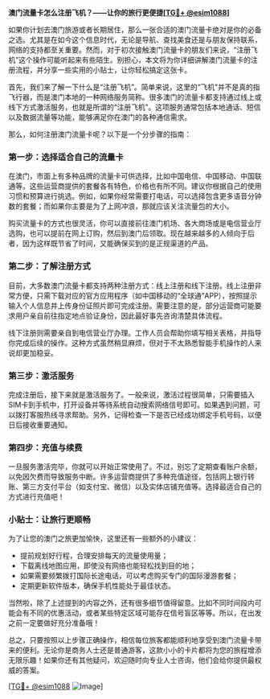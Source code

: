 **澳门流量卡怎么注册飞机？——让你的旅行更便捷[[TG💪+ @esim1088](https://t.me/s/esim1088)]**

如果你计划去澳门旅游或者长期居住，那么一张合适的澳门流量卡绝对是你的必备之选。尤其是在如今这个信息时代，无论是导航、查找美食还是与朋友保持联系，网络的支持都至关重要。然而，对于初次接触澳门流量卡的朋友们来说，“注册飞机”这个操作可能听起来有些陌生。别担心，本文将为你详细讲解澳门流量卡的注册流程，并分享一些实用的小贴士，让你轻松搞定这张卡。

首先，我们来了解一下什么是“注册飞机”。简单来说，这里的“飞机”并不是真的指飞行器，而是澳门本地的一种网络服务简称。很多澳门的流量卡都支持通过线上或线下方式激活服务，也就是所谓的“注册飞机”。这项服务通常包括本地通话、短信以及数据流量等功能，能够满足你在澳门的各种通信需求。

那么，如何注册澳门流量卡呢？以下是一个分步骤的指南：

### **第一步：选择适合自己的流量卡**
在澳门，市面上有多种品牌的流量卡可供选择，比如中国电信、中国移动、中国联通等。这些运营商提供的套餐各有特色，价格也有所不同。建议你根据自己的使用习惯和预算进行挑选。例如，如果你经常需要打电话，可以选择包含更多语音分钟数的套餐；而如果你主要是为了上网冲浪，那就应该关注流量包的大小。

购买流量卡的方式也很灵活，你可以直接前往澳门机场、各大商场或是电信营业厅选购，也可以提前在网上订购，然后到澳门后领取。现在越来越多的人倾向于后者，因为这样既节省了时间，又能确保买到的是正规渠道的产品。

### **第二步：了解注册方式**
目前，大多数澳门流量卡都支持两种注册方式：线上注册和线下注册。线上注册非常方便，只需下载对应的官方应用程序（如中国移动的“全球通”APP），按照提示输入个人信息并上传身份证照片即可完成注册。需要注意的是，部分运营商可能要求用户亲自前往指定地点验证身份，因此最好事先咨询清楚具体流程。

线下注册则需要亲自到电信营业厅办理。工作人员会帮助你填写相关表格，并指导你完成后续的操作。这种方式虽然稍显麻烦，但对于不太熟悉智能手机操作的人来说却更加稳妥。

### **第三步：激活服务**
完成注册后，接下来就是激活服务了。一般来说，激活过程很简单，只需要插入SIM卡到手机中，打开设备并等待系统自动搜索网络信号即可。如果遇到问题，可以拨打客服热线寻求帮助。另外，记得检查一下是否已经成功绑定手机号码，以便日后接收重要通知。

### **第四步：充值与续费**
一旦服务激活完毕，你就可以开始正常使用了。不过，别忘了定期查看账户余额，以免因欠费而导致服务中断。许多运营商提供了多种充值途径，包括网上银行转账、第三方支付平台（如支付宝、微信）以及实体店铺充值等。选择最适合自己的方式进行充值吧！

### **小贴士：让旅行更顺畅**
为了让您的澳门之旅更加愉快，这里还有一些额外的小建议：
- 提前规划好行程，合理安排每天的流量使用量；
- 下载离线地图应用，即使没有网络也能轻松找到目的地；
- 如果需要频繁拨打国际长途电话，可以考虑购买专门的国际漫游套餐；
- 定期更新软件版本，确保手机性能处于最佳状态。

当然啦，除了上述提到的内容之外，还有很多细节值得留意。比如不同时间段内可能会有不同的优惠活动，或者某些特定区域可能存在信号盲区等等。所以，在出发之前一定要做好充分准备哦！

总之，只要按照以上步骤正确操作，相信每位旅客都能顺利地享受到澳门流量卡带来的便利。无论你是商务人士还是普通游客，这款小小的卡片都将为您的旅程增添无限乐趣！如果你还有其他疑问，欢迎随时向专业人士咨询，他们会给你提供最权威的答案。

[[TG💪+ @esim1088](https://t.me/s/esim1088) ![Image](https://i.postimg.cc/4NQfJmqS/Snipaste-2025-05-13-00-14-12.png)]